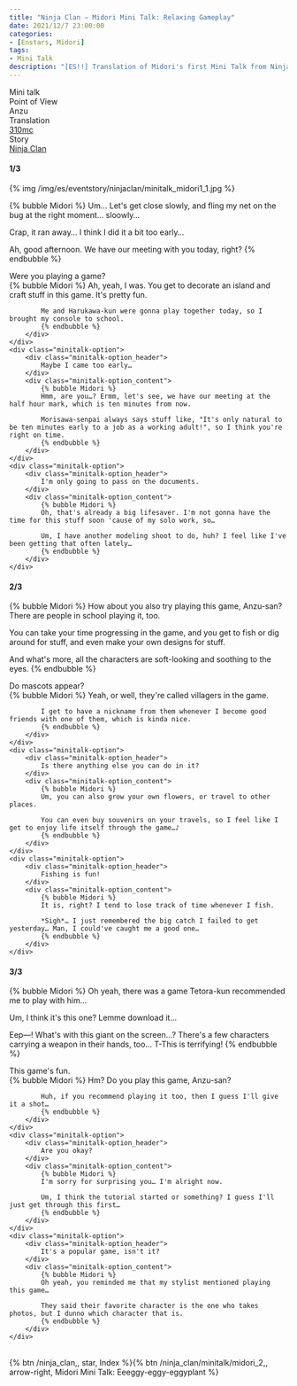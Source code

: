 ```yaml
---
title: "Ninja Clan – Midori Mini Talk: Relaxing Gameplay"
date: 2021/12/7 23:00:00
categories:
- [Enstars, Midori]
tags:
- Mini Talk
description: "[ES!!] Translation of Midori's first Mini Talk from Ninja Clan. From Anzu's POV."
---
```

<div class="three-wrapper" style="--storyColor:#965e7d;--storyColor-rgb:150,94,125;--storyColor-h:326.8;--storyColor-s: 23%;--storyColor-l:47.8%;">
    <div class="info-area">
        <div class="info">
            <div class="info-item characters">
                <div class="label">
                    Mini talk
                </div>
                <div class="value">
								<a href="/categories/Enstars/Midori" character="Midori"></a>
                </div>
            </div>
            <div class="info-item one">
                <div class="label">
                    Point of View
                </div>
                <div class="value">
                    Anzu
                </div>
            </div>
            <div class="info-item two">
                <div class="label">
                    Translation
                </div>
                <div class="value">
                    <a href="/about">310mc</a>
                </div>
            </div>
            <div class="info-item three">
                <div class="label">
                   Story
                </div>
                <div class="value">
                    <a href="/ninja_clan">Ninja Clan</a>
                </div>
            </div>
        </div>
    </div>
</div>

<!-- more -->

#### <div mt="rare"></div> 1/3

{% img /img/es/eventstory/ninjaclan/minitalk_midori1_1.jpg %}

{% bubble Midori %}
Um… Let's get close slowly, and fling my net on the bug at the right moment… sloowly…

Crap, it ran away… I think I did it a bit too early…

Ah, good afternoon. We have our meeting with you today, right?
{% endbubble %}

<div class="minitalk" character="Anzu">
    <div class="minitalk-option">
        <div class="minitalk-option_header">
            Were you playing a game?
        </div>
        <div class="minitalk-option_content">
            {% bubble Midori %}
            Ah, yeah, I was. You get to decorate an island and craft stuff in this game. It's pretty fun.

            Me and Harukawa-kun were gonna play together today, so I brought my console to school.
			{% endbubble %}
        </div>
    </div>
    <div class="minitalk-option">
        <div class="minitalk-option_header">
            Maybe I came too early…
        </div>
        <div class="minitalk-option_content">
            {% bubble Midori %}
            Hmm, are you…? Ermm, let's see, we have our meeting at the half hour mark, which is ten minutes from now.

            Morisawa-senpai always says stuff like, "It's only natural to be ten minutes early to a job as a working adult!", so I think you're right on time.
			{% endbubble %}
        </div>
    </div>
    <div class="minitalk-option">
        <div class="minitalk-option_header">
            I'm only going to pass on the documents.
        </div>
        <div class="minitalk-option_content">
            {% bubble Midori %}
            Oh, that's already a big lifesaver. I'm not gonna have the time for this stuff soon 'cause of my solo work, so…

            Um, I have another modeling shoot to do, huh? I feel like I've been getting that often lately…
			{% endbubble %}
        </div>
    </div>
</div>

#### <div mt="rare"></div> 2/3

{% bubble Midori %}
How about you also try playing this game, Anzu-san? There are people in school playing it, too.

You can take your time progressing in the game, and you get to fish or dig around for stuff, and even make your own designs for stuff.

And what's more, all the characters are soft-looking and soothing to the eyes.
{% endbubble %}

<div class="minitalk" character="Anzu">
    <div class="minitalk-option">
        <div class="minitalk-option_header">
            Do mascots appear?
        </div>
        <div class="minitalk-option_content">
            {% bubble Midori %}
            Yeah, or well, they're called villagers in the game.

            I get to have a nickname from them whenever I become good friends with one of them, which is kinda nice.
			{% endbubble %}
        </div>
    </div>
    <div class="minitalk-option">
        <div class="minitalk-option_header">
            Is there anything else you can do in it?
        </div>
        <div class="minitalk-option_content">
            {% bubble Midori %}
            Um, you can also grow your own flowers, or travel to other places.

            You can even buy souvenirs on your travels, so I feel like I get to enjoy life itself through the game…♪
			{% endbubble %}
        </div>
    </div>
    <div class="minitalk-option">
        <div class="minitalk-option_header">
            Fishing is fun!
        </div>
        <div class="minitalk-option_content">
            {% bubble Midori %}
            It is, right? I tend to lose track of time whenever I fish.

            *Sigh*… I just remembered the big catch I failed to get yesterday… Man, I could've caught me a good one…
			{% endbubble %}
        </div>
    </div>
</div>

#### <div mt="rare"></div> 3/3

{% bubble Midori %}
Oh yeah, there was a game Tetora-kun recommended me to play with him…

Um, I think it's this one? Lemme download it…

Eep—! What's with this giant on the screen…? There's a few characters carrying a weapon in their hands, too… T-This is terrifying!
{% endbubble %}

<div class="minitalk" character="Anzu">
    <div class="minitalk-option">
        <div class="minitalk-option_header">
          This game's fun.
        </div>
        <div class="minitalk-option_content">
            {% bubble Midori %}
            Hm? Do you play this game, Anzu-san?

            Huh, if you recommend playing it too, then I guess I'll give it a shot…
			{% endbubble %}
        </div>
    </div>
    <div class="minitalk-option">
        <div class="minitalk-option_header">
            Are you okay?
        </div>
        <div class="minitalk-option_content">
            {% bubble Midori %}
            I'm sorry for surprising you… I'm alright now.

            Um, I think the tutorial started or something? I guess I'll just get through this first…
			{% endbubble %}
        </div>
    </div>
    <div class="minitalk-option">
        <div class="minitalk-option_header">
            It's a popular game, isn't it?
        </div>
        <div class="minitalk-option_content">
            {% bubble Midori %}
            Oh yeah, you reminded me that my stylist mentioned playing this game…

            They said their favorite character is the one who takes photos, but I dunno which character that is.
			{% endbubble %}
        </div>
    </div>
</div>
<br>
<div toc>{% btn /ninja_clan,, star, Index %}{% btn /ninja_clan/minitalk/midori_2,, arrow-right, Midori Mini Talk: Eeeggy-eggy-eggyplant %}</div>
